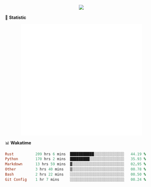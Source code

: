<!-- https://github.com/DenverCoder1/readme-typing-svg -->
<p align="center">
<img src="https://readme-typing-svg.demolab.com?font=Orbitron&size=25&pause=1000&center=true&vCenter=true&random=false&width=600&lines=Welcome+to+my+GitHub+profile+page!" />


🌟 **Statistic**

<p align="center">
  <img width="400" align="top" src="https://github.com/fllesser/fllesser/blob/main/left.svg" />
  <img width="400" align="top" src="https://github.com/fllesser/fllesser/blob/main/right.svg" />
</p>


📊 **Wakatime**

<!--START_SECTION:waka-->

```ruby
Rust          209 hrs 6 mins  ███████████░░░░░░░░░░░░░░   44.19 %
Python        170 hrs 2 mins  █████████░░░░░░░░░░░░░░░░   35.93 %
Markdown      13 hrs 59 mins  ▓░░░░░░░░░░░░░░░░░░░░░░░░   02.95 %
Other         3 hrs 40 mins   ▒░░░░░░░░░░░░░░░░░░░░░░░░   00.78 %
Bash          2 hrs 22 mins   ░░░░░░░░░░░░░░░░░░░░░░░░░   00.50 %
Git Config    1 hr 7 mins     ░░░░░░░░░░░░░░░░░░░░░░░░░   00.24 %
```

<!--END_SECTION:waka-->

